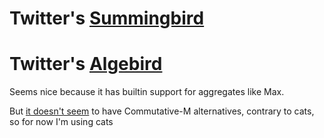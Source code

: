 

# Twitter's [Summingbird](https://github.com/twitter/summingbird)



# Twitter's [Algebird](https://twitter.github.io/algebird/)

Seems nice because it has builtin support for aggregates like Max.

But [it doesn't seem](https://twitter.github.io/algebird/typeclasses.html)
to have Commutative-M alternatives, contrary to cats, so for now I'm using cats




